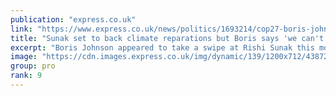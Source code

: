 ```yaml
---
publication: "express.co.uk"
link: "https://www.express.co.uk/news/politics/1693214/cop27-boris-johnson-rishi-sunak-reparations-row"
title: "Sunak set to back climate reparations but Boris says 'we can't afford'"
excerpt: "Boris Johnson appeared to take a swipe at Rishi Sunak this morning."
image: "https://cdn.images.express.co.uk/img/dynamic/139/1200x712/4387200.jpg?r=1667823576862"
group: pro
rank: 9
---
```

